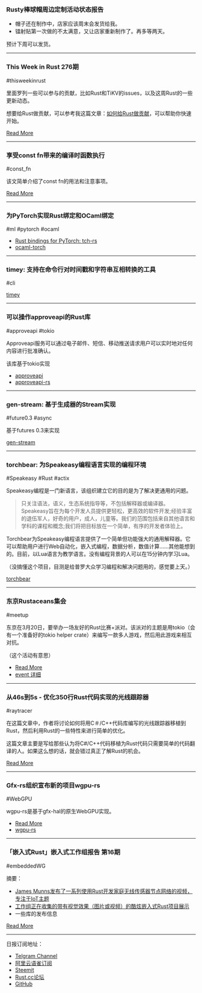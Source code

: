 ### Rusty棒球帽周边定制活动状态报告

- 帽子还在制作中，店家应该周末会发货给我。
- 镭射贴第一次做的不太满意，又让店家重新制作了。再多等两天。

预计下周可以发货。

---

### This Week in Rust 276期

#thisweekinrust

里面罗列一些可以参与的贡献，比如Rust和TiKV的issues，以及这周Rust的一些更新动态。

想要给Rust做贡献，可以参考我这篇文章：[如何给Rust做贡献](https://zhuanlan.zhihu.com/p/53247517)，可以帮助你快速开始。

[Read More](https://this-week-in-rust.org/blog/2019/03/05/this-week-in-rust-276/)

---

### 享受const fn带来的编译时函数执行

#const_fn

该文简单介绍了const fn的用法和注意事项。

[Read More](https://blog.knoldus.com/no-more-run-time-enjoy-compile-time-function-evaluation-using-const-fn-in-rust/)

---

### 为PyTorch实现Rust绑定和OCaml绑定

#ml #pytorch #ocaml

- [Rust bindings for PyTorch: tch-rs](https://github.com/LaurentMazare/tch-rs)
- [ocaml-torch](https://github.com/LaurentMazare/ocaml-torch)

---

### timey: 支持在命令行对时间戳和字符串互相转换的工具

#cli

[timey](https://github.com/ptrbrynt/timey)

---

### 可以操作approveapi的Rust库

#approveapi #tokio

Approveapi服务可以通过电子邮件、短信、移动推送请求用户可以实时地对任何内容进行批准确认。

该库基于tokio实现

- [approveapi](https://approveapi.com/)
- [approveapi-rs](https://github.com/approveapi/approveapi-rs)

---

### gen-stream: 基于生成器的Stream实现

#future0.3 #async

基于futures 0.3来实现

[gen-stream](https://github.com/vorot93/gen-stream)

---

### torchbear: 为Speakeasy编程语言实现的编程环境

#Speakeasy #Rust #actix

Speakeasy编程是一门新语言，该组织建立它的目的是为了解决更通用的问题。

> 只关注语法，语义，生态系统指导等，不包括解释器或编译器。Speakeasy旨在为每个开发人员提供更轻松，更高效的软件开发;经验丰富的退伍军人，好奇的用户，成人，儿童等。我们的范围包括来自其他语言和学科的课程和概念;我们将把目标放在一个简单，有序的开发者体验上。

Torchbear为Speakeasy编程语言提供了一个简单但功能强大的通用解释器。它可以帮助用户进行Web自动化，嵌入式编程，数据分析，数值计算......其他能想到的。目前，以Lua语言为教学语言。没有编程背景的人可以在15分钟内学习Lua。

（没搞懂这个项目，目测是给普罗大众学习编程和解决问题用的，感觉要上天。）

[torchbear](https://github.com/foundpatterns/torchbear)

---

### 东京Rustaceans集会

#meetup

东京在3月20日，要举办一场友好的Rust比赛+派对。该派对的主题是用tokio（会有一个准备好的tokio helper crate）来编写一款多人游戏，然后用此游戏来相互对抗。

（这个活动有意思）

- [Read More](https://www.reddit.com/r/rust/comments/axua3d/tokyo_rustaceans_on_march_20th_were_throwing_a/)
- [event 详细](https://connpass.com/event/122171/)

---

### 从46s到5s  - 优化350行Rust代码实现的光线跟踪器

#raytracer

在这篇文章中，作者将讨论如何将用C＃/C++代码库编写的光线跟踪器移植到Rust，然后利用Rust的一些特性来进行简单的优化。

这篇文章主要是写给那些认为将C#/C++代码移植为Rust代码只需要简单的代码翻译的人。如果这么想的话，就会错过真正了解Rust的机会。

[Read More](https://medium.com/@cfsamson/from-48s-to-5s-optimizing-a-350-line-pathtracer-in-rust-191ab4a1a412)

---

### Gfx-rs组织宣布新的项目wgpu-rs

#WebGPU

wgpu-rs是基于gfx-hal的原生WebGPU实现。


- [Read More](https://gfx-rs.github.io/2019/03/06/wgpu.html)
- [wgpu-rs](https://github.com/gfx-rs/wgpu)

---

### 「嵌入式Rust」嵌入式工作组报告 第16期

#embeddedWG

摘要：

- [James Munns发布了一系列使用Rust开发家庭无线传感器节点网络的视频，专注于IoT主题](https://www.youtube.com/playlist?list=PLX44HkctSkTewrL9frlUz0yeKLKecebT1)
- [工作组正在收集的带有视觉效果（图片或视频）的酷炫嵌入式Rust项目展示](https://github.com/rust-embedded/showcase)
- 一些库的发布信息

[Read More](https://rust-embedded.github.io/blog/newsletter-16/)

---

日报订阅地址：

- [Telgram Channel](https://t.me/rust_daily_news )
- [阿里云语雀订阅](https://www.yuque.com/chaosbot/rustnews)
- [Steemit](https://steemit.com/@blackanger)
- [Rust.cc论坛](https://rust.cc)
- [GitHub](https://github.com/RustStudy/rust_daily_news)